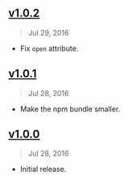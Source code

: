 ## [v1.0.2]
> Jul 29, 2016

- Fix `open` attribute.

[v1.0.2]: https://github.com/rstacruz/details-polyfill/compare/v1.0.1...v1.0.2

## [v1.0.1]
> Jul 28, 2016

- Make the npm bundle smaller.

[v1.0.1]: https://github.com/rstacruz/details-polyfill/compare/v1.0.0...v1.0.1

## [v1.0.0]
> Jul 28, 2016

- Initial release.

[v1.0.0]: https://github.com/rstacruz/details-polyfill/tree/v1.0.0

